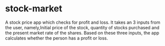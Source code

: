 # stock-market
A stock price app which checks for profit and loss.
It takes an 3 inputs from the user, namely,Initial price of the stock, quantity of stocks purchased and the present market rate of the shares.
Based on these three inputs, the app calculates whether the person has a profit or loss.
